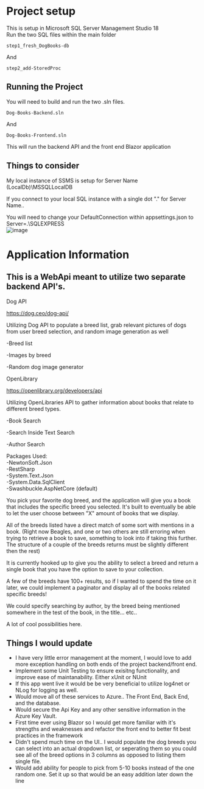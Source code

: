 # Project setup
This is setup in Microsoft SQL Server Management Studio 18 <br>
Run the two SQL files within the main folder
```
step1_fresh_DogBooks-db
```
And
```
step2_add-StoredProc
```
## Running the Project
You will need to build and run the two .sln files.
```
Dog-Books-Backend.sln
```
And
```
Dog-Books-Frontend.sln
```
This will run the backend API and the front end Blazor application

## Things to consider
My local instance of SSMS is setup for Server Name (LocalDb)\MSSQLLocalDB

If you connect to your local SQL instance with a single dot "." for Server Name.. <br>

You will need to change your DefaultConnection within appsettings.json to Server=.\\SQLEXPRESS <br>
![image](https://github.com/camhoops0001/Dog-Books-C--Blazor/assets/95889699/66d50c82-ca64-41b3-9483-b48d420fd0a7)

# Application Information

## This is a WebApi meant to utilize two separate backend API's.

Dog API  

https://dog.ceo/dog-api/  

Utilizing Dog API to populate a breed list, grab relevant pictures of dogs from user breed selection, and random image generation as well

-Breed list  

-Images by breed  

-Random dog image generator  


OpenLibrary  

https://openlibrary.org/developers/api  

Utilizing OpenLibraries API to gather information about books that relate to different breed types.  

-Book Search  

-Search Inside Text Search  

-Author Search  

Packages Used: <br>
-NewtonSoft.Json <br>
-RestSharp <br>
-System.Text.Json <br>
-System.Data.SqlClient <br>
-Swashbuckle.AspNetCore (default) <br>

You pick your favorite dog breed, and the application will give you a book that includes the specific breed you selected. It's built to eventually be able to let the user choose between "X" amount of books that we display. 

All of the breeds listed have a direct match of some sort with mentions in a book. 
(Right now Beagles, and one or two others are still erroring when trying to retrieve a book to save, something to look into if taking this further. The structure of a couple of the breeds returns must be slightly different then the rest)

It is currently hooked up to give you the ability to select a breed and return a single book that you have the option to save to your collection.

A few of the breeds have 100+ results, so if I wanted to spend the time on it later, we could implement a paginator and display all of the books related specific breeds!

We could specify searching by author, by the breed being mentioned somewhere in the test of the book, in the title... etc.. 

A lot of cool possibilities here.  

## Things I would update
- I have very little error management at the moment, I would love to add more exception handling on both ends of the project backend/front end. <br>
- Implement some Unit Testing to ensure exisitng functionality, and improve ease of maintanability. Either xUnit or NUnit <br>
- If this app went live it would be be very beneficial to utilize log4net or NLog for logging as well. <br>
- Would move all of these services to Azure.. The Front End, Back End, and the database. <br>
- Would secure the Api Key and any other sensitive information in the Azure Key Vault. <br>
- First time ever using Blazor so I would get more familiar with it's strengths and weaknesses and refactor the front end to better fit best practices in the framework <br>
- Didn't spend much time on the UI.. I would populate the dog breeds you can select into an actual dropdown list, or seperating them so you could see all of the breed options in 3 columns as opposed to listing them single file. <br>
- Would add ability for people to pick from 5-10 books instead of the one random one. Set it up so that would be an easy addition later down the line <br>
